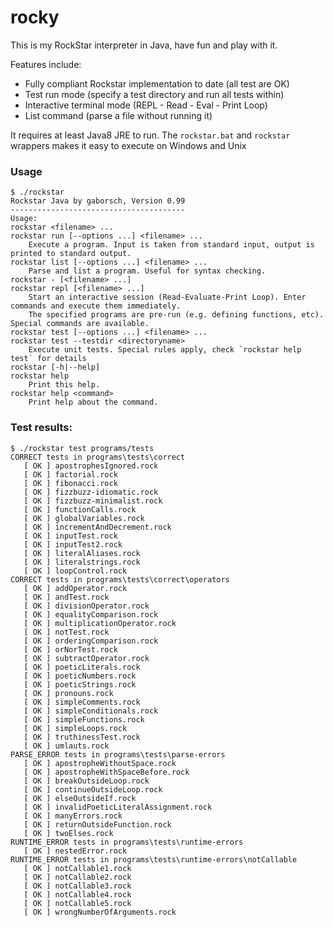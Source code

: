 # rocky

This is my RockStar interpreter in Java, have fun and play with it.

Features include:
* Fully compliant Rockstar implementation to date (all test are OK)
* Test run mode (specify a test directory and run all tests within)
* Interactive terminal mode (REPL - Read - Eval - Print Loop)
* List command (parse a file without running it)

It requires at least Java8 JRE to run. The `rockstar.bat` and `rockstar` wrappers makes it easy to execute on Windows and Unix

### Usage
```
$ ./rockstar
Rockstar Java by gaborsch, Version 0.99
---------------------------------------
Usage:
rockstar <filename> ...
rockstar run [--options ...] <filename> ...
    Execute a program. Input is taken from standard input, output is printed to standard output.
rockstar list [--options ...] <filename> ...
    Parse and list a program. Useful for syntax checking.
rockstar - [<filename> ...]
rockstar repl [<filename> ...]
    Start an interactive session (Read-Evaluate-Print Loop). Enter commands and execute them immediately.
    The specified programs are pre-run (e.g. defining functions, etc). Special commands are available.
rockstar test [--options ...] <filename> ...
rockstar test --testdir <directoryname>
    Execute unit tests. Special rules apply, check `rockstar help test` for details
rockstar [-h|--help]
rockstar help
    Print this help.
rockstar help <command>
    Print help about the command.
```

### Test results:
```
$ ./rockstar test programs/tests
CORRECT tests in programs\tests\correct
   [ OK ] apostrophesIgnored.rock
   [ OK ] factorial.rock
   [ OK ] fibonacci.rock
   [ OK ] fizzbuzz-idiomatic.rock
   [ OK ] fizzbuzz-minimalist.rock
   [ OK ] functionCalls.rock
   [ OK ] globalVariables.rock
   [ OK ] incrementAndDecrement.rock
   [ OK ] inputTest.rock
   [ OK ] inputTest2.rock
   [ OK ] literalAliases.rock
   [ OK ] literalstrings.rock
   [ OK ] loopControl.rock
CORRECT tests in programs\tests\correct\operators
   [ OK ] addOperator.rock
   [ OK ] andTest.rock
   [ OK ] divisionOperator.rock
   [ OK ] equalityComparison.rock
   [ OK ] multiplicationOperator.rock
   [ OK ] notTest.rock
   [ OK ] orderingComparison.rock
   [ OK ] orNorTest.rock
   [ OK ] subtractOperator.rock
   [ OK ] poeticLiterals.rock
   [ OK ] poeticNumbers.rock
   [ OK ] poeticStrings.rock
   [ OK ] pronouns.rock
   [ OK ] simpleComments.rock
   [ OK ] simpleConditionals.rock
   [ OK ] simpleFunctions.rock
   [ OK ] simpleLoops.rock
   [ OK ] truthinessTest.rock
   [ OK ] umlauts.rock
PARSE_ERROR tests in programs\tests\parse-errors
   [ OK ] apostropheWithoutSpace.rock
   [ OK ] apostropheWithSpaceBefore.rock
   [ OK ] breakOutsideLoop.rock
   [ OK ] continueOutsideLoop.rock
   [ OK ] elseOutsideIf.rock
   [ OK ] invalidPoeticLiteralAssignment.rock
   [ OK ] manyErrors.rock
   [ OK ] returnOutsideFunction.rock
   [ OK ] twoElses.rock
RUNTIME_ERROR tests in programs\tests\runtime-errors
   [ OK ] nestedError.rock
RUNTIME_ERROR tests in programs\tests\runtime-errors\notCallable
   [ OK ] notCallable1.rock
   [ OK ] notCallable2.rock
   [ OK ] notCallable3.rock
   [ OK ] notCallable4.rock
   [ OK ] notCallable5.rock
   [ OK ] wrongNumberOfArguments.rock
```


